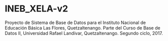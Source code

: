 # INEB_XELA-v2
Proyecto de Sistema de Base de Datos para el Instituto Nacional de Educación Básica Las Flores, Quetzaltenango. Parte del Curso de Base de Datos II, Universidad Rafael Landívar, Quetzaltenango. Segundo ciclo, 2017.
